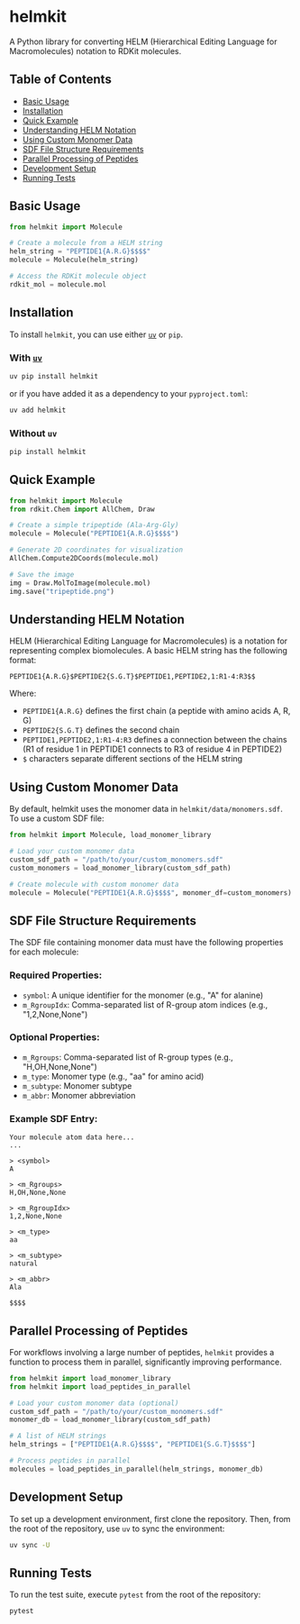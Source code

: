 # helmkit

A Python library for converting HELM (Hierarchical Editing Language for Macromolecules) notation to RDKit molecules.

## Table of Contents

- [Basic Usage](#basic-usage)
- [Installation](#installation)
- [Quick Example](#quick-example)
- [Understanding HELM Notation](#understanding-helm-notation)
- [Using Custom Monomer Data](#using-custom-monomer-data)
- [SDF File Structure Requirements](#sdf-file-structure-requirements)
- [Parallel Processing of Peptides](#parallel-processing-of-peptides)
- [Development Setup](#development-setup)
- [Running Tests](#running-tests)

## Basic Usage

```python
from helmkit import Molecule

# Create a molecule from a HELM string
helm_string = "PEPTIDE1{A.R.G}$$$$"
molecule = Molecule(helm_string)

# Access the RDKit molecule object
rdkit_mol = molecule.mol
```

## Installation

To install `helmkit`, you can use either [`uv`](https://github.com/astral-sh/uv) or `pip`.

### With [`uv`](https://github.com/astral-sh/uv)

```bash
uv pip install helmkit
```

or if you have added it as a dependency to your `pyproject.toml`:

```bash
uv add helmkit
```

### Without `uv`

```bash
pip install helmkit
```

## Quick Example

```python
from helmkit import Molecule
from rdkit.Chem import AllChem, Draw

# Create a simple tripeptide (Ala-Arg-Gly)
molecule = Molecule("PEPTIDE1{A.R.G}$$$$")

# Generate 2D coordinates for visualization
AllChem.Compute2DCoords(molecule.mol)

# Save the image
img = Draw.MolToImage(molecule.mol)
img.save("tripeptide.png")
```

## Understanding HELM Notation

HELM (Hierarchical Editing Language for Macromolecules) is a notation for representing complex biomolecules. A basic HELM string has the following format:

```
PEPTIDE1{A.R.G}$PEPTIDE2{S.G.T}$PEPTIDE1,PEPTIDE2,1:R1-4:R3$$
```

Where:
- `PEPTIDE1{A.R.G}` defines the first chain (a peptide with amino acids A, R, G)
- `PEPTIDE2{S.G.T}` defines the second chain
- `PEPTIDE1,PEPTIDE2,1:R1-4:R3` defines a connection between the chains (R1 of residue 1 in PEPTIDE1 connects to R3 of residue 4 in PEPTIDE2)
- `$` characters separate different sections of the HELM string

## Using Custom Monomer Data

By default, helmkit uses the monomer data in `helmkit/data/monomers.sdf`. To use a custom SDF file:

```python
from helmkit import Molecule, load_monomer_library

# Load your custom monomer data
custom_sdf_path = "/path/to/your/custom_monomers.sdf"
custom_monomers = load_monomer_library(custom_sdf_path)

# Create molecule with custom monomer data
molecule = Molecule("PEPTIDE1{A.R.G}$$$$", monomer_df=custom_monomers)
```

## SDF File Structure Requirements

The SDF file containing monomer data must have the following properties for each molecule:

### Required Properties:
- `symbol`: A unique identifier for the monomer (e.g., "A" for alanine)
- `m_RgroupIdx`: Comma-separated list of R-group atom indices (e.g., "1,2,None,None")

### Optional Properties:
- `m_Rgroups`: Comma-separated list of R-group types (e.g., "H,OH,None,None")
- `m_type`: Monomer type (e.g., "aa" for amino acid)
- `m_subtype`: Monomer subtype
- `m_abbr`: Monomer abbreviation

### Example SDF Entry:

```
Your molecule atom data here...
...

> <symbol>
A

> <m_Rgroups>
H,OH,None,None

> <m_RgroupIdx>
1,2,None,None

> <m_type>
aa

> <m_subtype>
natural

> <m_abbr>
Ala

$$$$
```

## Parallel Processing of Peptides

For workflows involving a large number of peptides, `helmkit` provides a function to process them in parallel, significantly improving performance.

```python
from helmkit import load_monomer_library
from helmkit import load_peptides_in_parallel

# Load your custom monomer data (optional)
custom_sdf_path = "/path/to/your/custom_monomers.sdf"
monomer_db = load_monomer_library(custom_sdf_path)

# A list of HELM strings
helm_strings = ["PEPTIDE1{A.R.G}$$$$", "PEPTIDE1{S.G.T}$$$$"]

# Process peptides in parallel
molecules = load_peptides_in_parallel(helm_strings, monomer_db)
```

## Development Setup

To set up a development environment, first clone the repository.
Then, from the root of the repository, use `uv` to sync the environment:

```bash
uv sync -U
```

## Running Tests

To run the test suite, execute `pytest` from the root of the repository:

```bash
pytest
```
